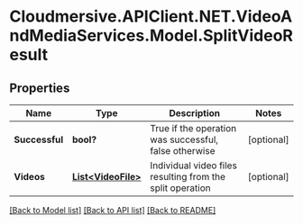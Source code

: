 # Cloudmersive.APIClient.NET.VideoAndMediaServices.Model.SplitVideoResult
## Properties

Name | Type | Description | Notes
------------ | ------------- | ------------- | -------------
**Successful** | **bool?** | True if the operation was successful, false otherwise | [optional] 
**Videos** | [**List&lt;VideoFile&gt;**](VideoFile.md) | Individual video files resulting from the split operation | [optional] 

[[Back to Model list]](../README.md#documentation-for-models) [[Back to API list]](../README.md#documentation-for-api-endpoints) [[Back to README]](../README.md)

